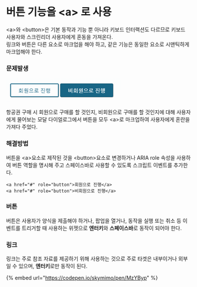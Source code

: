 # 버튼 기능을 &lt;a&gt; 로 사용

 &lt;a&gt;와 &lt;button&gt;은 기본 동작과 기능 뿐 아니라 키보드 인터랙션도 다르므로 키보드 사용자와 스크린리더 사용자에게 혼동을 가져온다.  
링크와 버튼은 다른 요소로 마크업을 해야 하고, 같은 기능은 동일한 요소로 시맨틱하게 마크업해야 한다.

### 문제발생

![](../../.gitbook/assets/526.png)

항공권 구매 시 회원으로 구매를 할 것인지, 비회원으로 구매를 할 것인지에 대해 사용자에게 물어보는 모달 다이얼로그에서 버튼을 모두 &lt;a&gt;로 마크업하여 사용자에게 혼란을 가져다 주었다.

### 해결방법

버튼을 &lt;a&gt;요소로 제작된 것을 &lt;button&gt;요소로 변경하거나 ARIA role 속성을 사용하여 버튼 역할을 명시해 주고 스페이스바로 사용할 수 있도록 스크립트 이벤트를 추가한다.

```markup
<a href="#" role="button">회원으로 진행</a>
<a href="#" role="button">비회원으로 진행</a>
```

### 버튼

버튼은 사용자가 양식을 제출해야 하거나, 팝업을 열거나, 동작을 실행 또는 취소 등 이벤트를 트리거할 때 사용하는 위젯으로 **엔터키**와 **스페이스바**로 동작이 되어야 한다.

### 링크

링크는 주로 참조 자료를 제공하기 위해 사용하는 것으로 주로 타겟은 내부이거나 외부일 수 있으며, **엔터키**로만 동작이 된다.



{% embed url="https://codepen.io/skymimo/pen/MzYByp" %}

